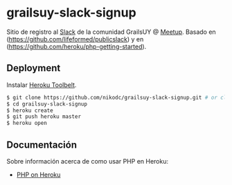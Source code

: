 # grailsuy-slack-signup

Sitio de registro al [Slack](http://grailsuy.slack.com) de la comunidad GrailsUY @ [Meetup](http://www.meetup.com/es-ES/GrailsUY/). Basado en (https://github.com/lifeformed/publicslack) y en  (https://github.com/heroku/php-getting-started).

## Deployment

Instalar [Heroku Toolbelt](https://toolbelt.heroku.com/).

```sh
$ git clone https://github.com/nikodc/grailsuy-slack-signup.git # or clone your own fork
$ cd grailsuy-slack-signup
$ heroku create
$ git push heroku master
$ heroku open
```

## Documentación

Sobre información acerca de como usar PHP en Heroku:

- [PHP on Heroku](https://devcenter.heroku.com/categories/php)
